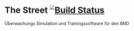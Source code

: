 The Street [![Build Status](https://travis-ci.org/topahl/die-Strasse.svg?branch=master)](https://travis-ci.org/topahl/die-Strasse)
===========

Überwachungs Simulation und Trainingssoftware für den BND

